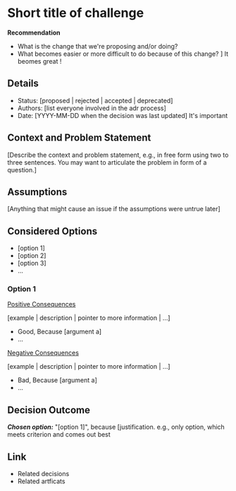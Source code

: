 # Short title of challenge

**Recommendation**
* What is the change that we're proposing and/or doing? 
* What becomes easier or more difficult to do because of this change? ]
It beomes great !

## Details
* Status: [proposed | rejected | accepted | deprecated]
* Authors: [list everyone involved in the adr process] 
* Date: [YYYY-MM-DD when the decision was last updated] It's important 


## Context and Problem Statement
[Describe the context and problem statement, e.g., in free form using two to three sentences. You may want to articulate the problem in form of a question.]

## Assumptions <!-- optional -->
[Anything that might cause an issue if the assumptions were untrue later]

## Considered Options
* [option 1]
* [option 2]
* [option 3]
* ... <!-- numbers of options can vary -->

### Option 1

<ins>Positive Consequences</ins>

[example | description | pointer to more information | …]

* Good, Because [argument a]
* ...

<ins>Negative Consequences</ins>

[example | description | pointer to more information | …]

* Bad, Because [argument a]
* ...


## Decision Outcome

***Chosen option:*** "[option 1]", because [justification. e.g., only option, which meets criterion and comes out best


## Link  <!-- optional -->
* Related decisions
* Related artficats 
